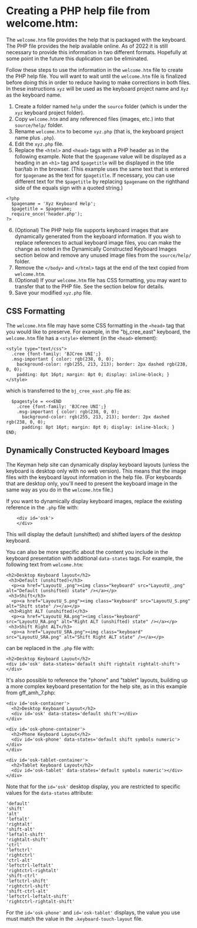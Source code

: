 # Creating a PHP help file from welcome.htm:

The `welcome.htm` file provides the help that is packaged with the keyboard.
The PHP file provides the help available online.
As of 2022 it is still necessary to provide this information in two different formats.
Hopefully at some point in the future this duplication can be eliminated.

Follow these steps to use the information in the `welcome.htm` file to create the PHP help file.
You will want to wait until the `welcome.htm` file is finalized before doing this in order to reduce having to make corrections in both files.
In these instructions `xyz` will be used as the keyboard project name and `Xyz` as the keyboard name.

1. Create a folder named `help` under the `source` folder (which is under the `xyz` keyboard project folder).
2. Copy `welcome.htm` and any referenced files (images, etc.) into that `source/help/` folder.
3. Rename `welcome.htm` to become `xyz.php` (that is, the keyboard project name plus `.php`).
4. Edit the `xyz.php` file.
5. Replace the `<html>` and `<head>` tags with a PHP header as in the following example. Note that the `$pagename` value will be displayed as a heading in an `<h1>` tag and `$pagetitle` will be displayed in the title bar/tab in the browser. (This example uses the same text that is entered for `$pagename` as the text for `$pagetitle`. If necessary, you can use different text for the `$pagetitle` by replacing `$pagename` on the righthand side of the equals sign with a quoted string.)

```
<?php
  $pagename = 'Xyz Keyboard Help';
  $pagetitle = $pagename;
  require_once('header.php');
?>
```

6. (Optional) The PHP help file supports keyboard images that are dynamically generated from the keyboard information. If you wish to replace references to actual keyboard image files, you can make the change as noted in the Dynamically Constructed Keyboard Images section below and remove any unused image files from the `source/help/` folder.
7. Remove the `</body>` and `</html>` tags at the end of the text copied from `welcome.htm`.
8. (Optional) If your `welcome.htm` file has CSS formatting, you may want to transfer that to the PHP file. See the section below for details.
9. Save your modified `xyz.php` file.

## CSS Formatting

The `welcome.htm` file may have some CSS formatting in the `<head>` tag that you would like to preserve. 
For example, in the "bj_cree_east" keyboard, 
the `welcome.htm` file has a `<style>` element (in the `<head>` element):

```
<style type="text/css">
  .cree {font-family: 'BJCree UNI';}
  .msg-important { color: rgb(238, 0, 0); 
    background-color: rgb(255, 213, 213); border: 2px dashed rgb(238, 0, 0); 
    padding: 8pt 16pt; margin: 8pt 0; display: inline-block; }
</style>
```

which is transferred to the `bj_cree_east.php` file as:

```
  $pagestyle = <<<END
    .cree {font-family: 'BJCree UNI';}
    .msg-important { color: rgb(238, 0, 0); 
      background-color: rgb(255, 213, 213); border: 2px dashed rgb(238, 0, 0); 
      padding: 8pt 16pt; margin: 8pt 0; display: inline-block; }
END;

```

## Dynamically Constructed Keyboard Images

The Keyman help site can dynamically display keyboard layouts (unless the keyboard is desktop only with no web version).
This means that the image files with the keyboard layout information in the help file. (For keyboards that are desktop only, you'll need to present the keyboard image in the same way as you do in the `welcome.htm` file.)

If you want to dynamically display keyboard images, replace the existing reference in the `.php` file with:

```
    <div id='osk'>
    </div>
```

This will display the default (unshifted) and shifted layers of the desktop keyboard.

You can also be more specific about the content you include in the keyboard presentation with additional `data-states` tags. For example, the following text from `welcome.htm`:

```
<h2>Desktop Keyboard layout</h2>
 <h3>Default (unshifted)</h3>
  <p><a href="LayoutU_.png"><img class="keyboard" src="LayoutU_.png" alt="Default (unshifted) state" /></a></p>
 <h3>Shift</h3>
  <p><a href="LayoutU_S.png"><img class="keyboard" src="LayoutU_S.png" alt="Shift state" /></a></p>
 <h3>Right ALT (unshifted)</h3>
  <p><a href="LayoutU_RA.png"><img class="keyboard" src="LayoutU_RA.png" alt="Right ALT (unshifted) state" /></a></p>
 <h3>Shift Right ALT</h3>
  <p><a href="LayoutU_SRA.png"><img class="keyboard" src="LayoutU_SRA.png" alt="Shift Right ALT state" /></a></p>
```

can be replaced in the `.php` file with:

```
<h2>Desktop Keyboard Layout</h2>
<div id='osk' data-states='default shift rightalt rightalt-shift'>
</div>

```

It's also possible to reference the "phone" and "tablet" layouts, building up a more complex keyboard presentation for the help site, as in this example from gff_amh_7.php:


```
<div id='osk-container'>
  <h2>Desktop Keyboard Layout</h2>
  <div id='osk' data-states='default shift'></div>
</div>

<div id='osk-phone-container'>
  <h2>Phone Keyboard Layout</h2>
  <div id='osk-phone' data-states='default shift symbols numeric'></div>
</div>

<div id='osk-tablet-container'>
  <h2>Tablet Keyboard Layout</h2>
  <div id='osk-tablet' data-states='default symbols numeric'></div>
</div>
```

Note that for the `id='osk'` desktop display, you are restricted to specific values for the `data-states` attribute:

```
'default'
'shift'
'alt'
'leftalt'
'rightalt'
'shift-alt'
'leftalt-shift'
'rightalt-shift'
'ctrl'
'leftctrl'
'rightctrl'
'ctrl-alt'
'leftctrl-leftalt'
'rightctrl-rightalt'
'shift-ctrl'
'leftctrl-shift'
'rightctrl-shift'
'shift-ctrl-alt'
'leftctrl-leftalt-shift'
'rightctrl-rightalt-shift'
```

For the `id='osk-phone'` and `id='osk-tablet'` displays, the value you use must match the value in the `.keyboard-touch-layout` file.
